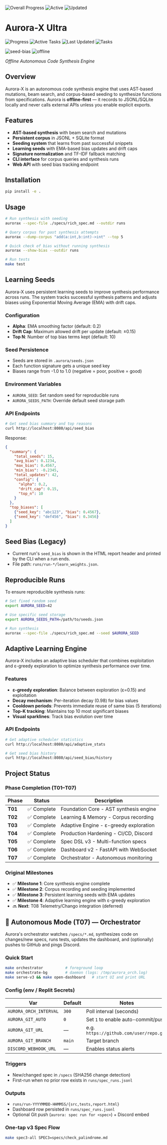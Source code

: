 <!-- AURORA_PROGRESS_BADGES:START -->
<p>
  <img alt="Overall Progress" src="https://img.shields.io/badge/Overall-91.77%25-7D5BFF?style=for-the-badge" />
  <img alt="Active" src="https://img.shields.io/badge/Active-T08,%20T10,%20T12-66E6FF?style=for-the-badge" />
  <img alt="Updated" src="https://img.shields.io/badge/Updated-2025-10-12T15%3A23%3A21Z-32325D?style=for-the-badge" />
</p>
<!-- AURORA_PROGRESS_BADGES:END -->

# Aurora-X Ultra

<!-- BADGES-START -->
![Progress](https://img.shields.io/badge/Progress-91%25-brightgreen) ![Active Tasks](https://img.shields.io/badge/Active-T08,T10,T12-blue) ![Last Updated](https://img.shields.io/badge/Updated-2025--10--12-lightgrey) ![Tasks](https://img.shields.io/badge/Tasks-✅9_🚀2_🔧1-informational)
<!-- BADGES-END -->

![seed-bias](https://img.shields.io/badge/seed__bias-dynamic-%23007acc?label=seed_bias&style=flat)
![offline](https://img.shields.io/badge/mode-offline--first-green?style=flat)

_Offline Autonomous Code Synthesis Engine_

## Overview
Aurora-X is an autonomous code synthesis engine that uses AST-based mutations, beam search, and corpus-based seeding to synthesize functions from specifications. Aurora is **offline-first** — it records to JSONL/SQLite locally and never calls external APIs unless you enable explicit exports.

## Features
- **AST-based synthesis** with beam search and mutations
- **Persistent corpus** in JSONL + SQLite format
- **Seeding system** that learns from past successful snippets
- **Learning seeds** with EMA-based bias updates and drift caps
- **Signature normalization** and TF-IDF fallback matching
- **CLI interface** for corpus queries and synthesis runs
- **Web API** with seed bias tracking endpoint

## Installation
```bash
pip install -e .
```

## Usage
```bash
# Run synthesis with seeding
aurorax --spec-file ./specs/rich_spec.md --outdir runs

# Query corpus for past synthesis attempts
aurorax --dump-corpus "add(a:int,b:int)->int" --top 5

# Quick check of bias without running synthesis
aurorax --show-bias --outdir runs

# Run tests
make test
```

## Learning Seeds

Aurora-X uses persistent learning seeds to improve synthesis performance across runs. The system tracks successful synthesis patterns and adjusts biases using Exponential Moving Average (EMA) with drift caps.

### Configuration
- **Alpha**: EMA smoothing factor (default: 0.2)
- **Drift Cap**: Maximum allowed drift per update (default: ±0.15)
- **Top N**: Number of top bias terms kept (default: 10)

### Seed Persistence
- Seeds are stored in `.aurora/seeds.json`
- Each function signature gets a unique seed key
- Biases range from -1.0 to 1.0 (negative = poor, positive = good)

### Environment Variables
- `AURORA_SEED`: Set random seed for reproducible runs
- `AURORA_SEEDS_PATH`: Override default seed storage path

### API Endpoints
```bash
# Get seed bias summary and top reasons
curl http://localhost:8080/api/seed_bias
```

Response:
```json
{
  "summary": {
    "total_seeds": 15,
    "avg_bias": 0.1234,
    "max_bias": 0.4567,
    "min_bias": -0.2345,
    "total_updates": 42,
    "config": {
      "alpha": 0.2,
      "drift_cap": 0.15,
      "top_n": 10
    }
  },
  "top_biases": [
    {"seed_key": "abc123", "bias": 0.4567},
    {"seed_key": "def456", "bias": 0.3456}
  ]
}
```

## Seed Bias (Legacy)
- Current run's `seed_bias` is shown in the HTML report header and printed by the CLI when a run ends.
- File path: `runs/run-*/learn_weights.json`.

## Reproducible Runs

To ensure reproducible synthesis runs:

```bash
# Set fixed random seed
export AURORA_SEED=42

# Use specific seed storage
export AURORA_SEEDS_PATH=/path/to/seeds.json

# Run synthesis
aurorax --spec-file ./specs/rich_spec.md --seed $AURORA_SEED
```

## Adaptive Learning Engine

Aurora-X includes an adaptive bias scheduler that combines exploitation and ε-greedy exploration to optimize synthesis performance over time.

### Features
- **ε-greedy exploration**: Balance between exploration (ε=0.15) and exploitation
- **Decay mechanism**: Per-iteration decay (0.98) for bias values
- **Cooldown periods**: Prevents immediate reuse of same bias (5 iterations)
- **Top-K tracking**: Maintains top 10 most significant biases
- **Visual sparklines**: Track bias evolution over time

### API Endpoints
```bash
# Get adaptive scheduler statistics
curl http://localhost:8080/api/adaptive_stats

# Get seed bias history
curl http://localhost:8080/api/seed_bias/history
```

## Project Status

### Phase Completion (T01–T07)
| Phase | Status | Description |
|-------|--------|-------------|
| **T01** | ✅ Complete | Foundation Core - AST synthesis engine |
| **T02** | ✅ Complete | Learning & Memory - Corpus recording |
| **T03** | ✅ Complete | Adaptive Engine - ε-greedy exploration |
| **T04** | ✅ Complete | Production Hardening - CI/CD, Discord |
| **T05** | ✅ Complete | Spec DSL v3 - Multi-function specs |
| **T06** | ✅ Complete | Dashboard v2 - FastAPI with WebSocket |
| **T07** | ✅ Complete | Orchestrator - Autonomous monitoring |

### Original Milestones
- ✅ **Milestone 1**: Core synthesis engine complete
- ✅ **Milestone 2**: Corpus recording and seeding implemented
- ✅ **Milestone 3**: Persistent learning seeds with EMA updates
- ✅ **Milestone 4**: Adaptive learning engine with ε-greedy exploration
- 🔜 **Next**: T08 Telemetry/Chango integration (deferred)

## 🚀 Autonomous Mode (T07) — Orchestrator

Aurora's orchestrator watches `/specs/*.md`, synthesizes code on changes/new specs, runs tests, updates the dashboard, and (optionally) pushes to GitHub and pings Discord.

### Quick Start
```bash
make orchestrator          # foreground loop
make orchestrate-bg        # daemon (logs: /tmp/aurora_orch.log)
make serve-v3 && make open-dashboard   # start UI and print URL
```

### Config (env / Replit Secrets)

| Var | Default | Notes |
|-----|---------|-------|
| `AURORA_ORCH_INTERVAL` | `300` | Poll interval (seconds) |
| `AURORA_GIT_AUTO` | `0` | Set `1` to enable auto-commit/push |
| `AURORA_GIT_URL` | — | e.g. `https://github.com/user/repo.git` |
| `AURORA_GIT_BRANCH` | `main` | Target branch |
| `DISCORD_WEBHOOK_URL` | — | Enables status alerts |

### Triggers
- New/changed spec in `/specs` (SHA256 change detection)
- First-run when no prior row exists in `runs/spec_runs.jsonl`

### Outputs
- `runs/run-YYYYMMDD-HHMMSS/{src,tests,report.html}`
- Dashboard row persisted in `runs/spec_runs.jsonl`
- Optional Git push (`aurora: spec run for <spec>`) + Discord embed

### One-tap v3 Spec Flow
```bash
make spec3-all SPEC3=specs/check_palindrome.md
```